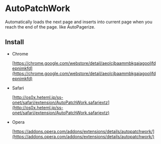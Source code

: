 # AutoPatchWork
Automatically loads the next page and inserts into current page when you reach the end of the page. like AutoPagerize.

## Install
- Chrome

    [https://chrome.google.com/webstore/detail/aeolcjbaammbkgaiagooljfdepnjmkfd](https://chrome.google.com/webstore/detail/aeolcjbaammbkgaiagooljfdepnjmkfd)

- Safari

    [http://os0x.heteml.jp/ss-onet/safari/extension/AutoPatchWork.safariextz](http://os0x.heteml.jp/ss-onet/safari/extension/AutoPatchWork.safariextz)

- Opera

    [https://addons.opera.com/addons/extensions/details/autopatchwork/](https://addons.opera.com/addons/extensions/details/autopatchwork/)

